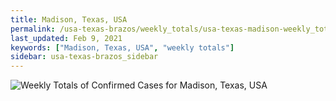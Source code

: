 ```yaml
---
title: Madison, Texas, USA
permalink: /usa-texas-brazos/weekly_totals/usa-texas-madison-weekly_totals.html
last_updated: Feb 9, 2021
keywords: ["Madison, Texas, USA", "weekly totals"]
sidebar: usa-texas-brazos_sidebar
---
```


![Weekly Totals of Confirmed Cases for Madison, Texas, USA](/covid_tracker/images/graphs/usa-texas-madison-weekly_totals_graph.png)
